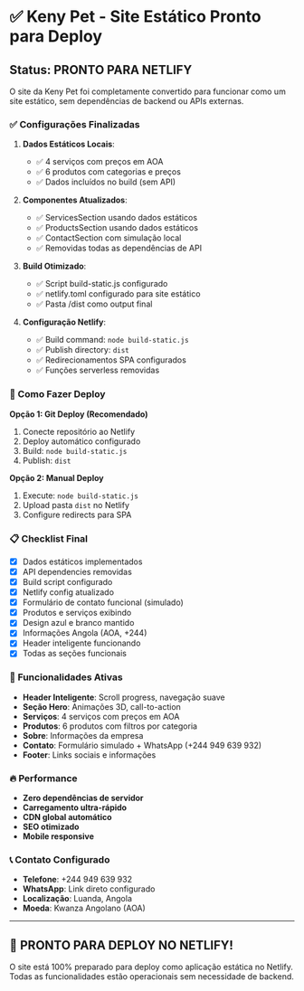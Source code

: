 # ✅ Keny Pet - Site Estático Pronto para Deploy

## Status: PRONTO PARA NETLIFY

O site da Keny Pet foi completamente convertido para funcionar como um site estático, sem dependências de backend ou APIs externas.

### ✅ Configurações Finalizadas

1. **Dados Estáticos Locais**:
   - ✅ 4 serviços com preços em AOA
   - ✅ 6 produtos com categorias e preços
   - ✅ Dados incluídos no build (sem API)

2. **Componentes Atualizados**:
   - ✅ ServicesSection usando dados estáticos
   - ✅ ProductsSection usando dados estáticos
   - ✅ ContactSection com simulação local
   - ✅ Removidas todas as dependências de API

3. **Build Otimizado**:
   - ✅ Script build-static.js configurado
   - ✅ netlify.toml configurado para site estático
   - ✅ Pasta /dist como output final

4. **Configuração Netlify**:
   - ✅ Build command: `node build-static.js`
   - ✅ Publish directory: `dist`
   - ✅ Redirecionamentos SPA configurados
   - ✅ Funções serverless removidas

### 🚀 Como Fazer Deploy

**Opção 1: Git Deploy (Recomendado)**
1. Conecte repositório ao Netlify
2. Deploy automático configurado
3. Build: `node build-static.js`
4. Publish: `dist`

**Opção 2: Manual Deploy**
1. Execute: `node build-static.js`
2. Upload pasta `dist` no Netlify
3. Configure redirects para SPA

### 📋 Checklist Final

- [x] Dados estáticos implementados
- [x] API dependencies removidas
- [x] Build script configurado
- [x] Netlify config atualizado
- [x] Formulário de contato funcional (simulado)
- [x] Produtos e serviços exibindo
- [x] Design azul e branco mantido
- [x] Informações Angola (AOA, +244)
- [x] Header inteligente funcionando
- [x] Todas as seções funcionais

### 🎯 Funcionalidades Ativas

- **Header Inteligente**: Scroll progress, navegação suave
- **Seção Hero**: Animações 3D, call-to-action
- **Serviços**: 4 serviços com preços em AOA
- **Produtos**: 6 produtos com filtros por categoria
- **Sobre**: Informações da empresa
- **Contato**: Formulário simulado + WhatsApp (+244 949 639 932)
- **Footer**: Links sociais e informações

### 🔥 Performance

- **Zero dependências de servidor**
- **Carregamento ultra-rápido**
- **CDN global automático**
- **SEO otimizado**
- **Mobile responsive**

### 📞 Contato Configurado

- **Telefone**: +244 949 639 932
- **WhatsApp**: Link direto configurado
- **Localização**: Luanda, Angola
- **Moeda**: Kwanza Angolano (AOA)

---

## 🎉 PRONTO PARA DEPLOY NO NETLIFY!

O site está 100% preparado para deploy como aplicação estática no Netlify. Todas as funcionalidades estão operacionais sem necessidade de backend.
